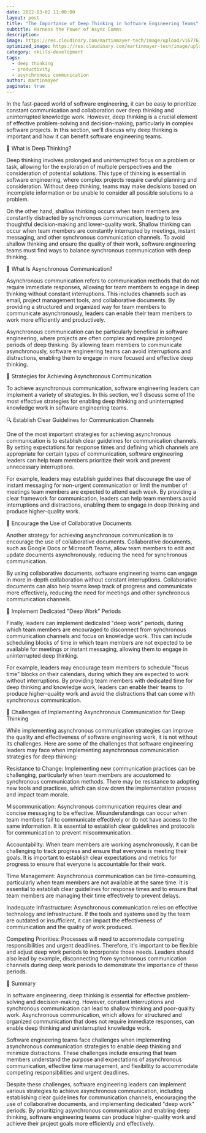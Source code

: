```yaml
---
date: 2022-03-02 11:00:00
layout: post
title: "The Importance of Deep Thinking in Software Engineering Teams"
subtitle: Harness the Power of Async Comms
description:
image: https://res.cloudinary.com/martinmayer-tech/image/upload/v1677634985/blog-posts/main/bcUCAKxnq2bd81-2dbXuq_qggs6n.jpg
optimized_image: https://res.cloudinary.com/martinmayer-tech/image/upload/c_scale,w_380/v1677634985/blog-posts/main/bcUCAKxnq2bd81-2dbXuq_qggs6n.jpg
category: skills-development
tags:
  - deep thinking
  - productivity
  - asynchronous communication
author: martinmayer
paginate: true
---
```

In the fast-paced world of software engineering, it can be easy to prioritize constant communication and collaboration over deep thinking and uninterrupted knowledge work. However, deep thinking is a crucial element of effective problem-solving and decision-making, particularly in complex software projects. In this section, we'll discuss why deep thinking is important and how it can benefit software engineering teams.

🧠 What is Deep Thinking?

Deep thinking involves prolonged and uninterrupted focus on a problem or task, allowing for the exploration of multiple perspectives and the consideration of potential solutions. This type of thinking is essential in software engineering, where complex projects require careful planning and consideration. Without deep thinking, teams may make decisions based on incomplete information or be unable to consider all possible solutions to a problem.

On the other hand, shallow thinking occurs when team members are constantly distracted by synchronous communication, leading to less thoughtful decision-making and lower-quality work. Shallow thinking can occur when team members are constantly interrupted by meetings, instant messaging, and other synchronous communication channels. To avoid shallow thinking and ensure the quality of their work, software engineering teams must find ways to balance synchronous communication with deep thinking.

💬 What Is Asynchronous Communication?

Asynchronous communication refers to communication methods that do not require immediate responses, allowing for team members to engage in deep thinking without constant interruptions. This includes channels such as email, project management tools, and collaborative documents. By providing a structured and organized way for team members to communicate asynchronously, leaders can enable their team members to work more efficiently and productively.

Asynchronous communication can be particularly beneficial in software engineering, where projects are often complex and require prolonged periods of deep thinking. By allowing team members to communicate asynchronously, software engineering teams can avoid interruptions and distractions, enabling them to engage in more focused and effective deep thinking.

🎯 Strategies for Achieving Asynchronous Communication

To achieve asynchronous communication, software engineering leaders can implement a variety of strategies. In this section, we'll discuss some of the most effective strategies for enabling deep thinking and uninterrupted knowledge work in software engineering teams.

🔍 Establish Clear Guidelines for Communication Channels

One of the most important strategies for achieving asynchronous communication is to establish clear guidelines for communication channels. By setting expectations for response times and defining which channels are appropriate for certain types of communication, software engineering leaders can help team members prioritize their work and prevent unnecessary interruptions.

For example, leaders may establish guidelines that discourage the use of instant messaging for non-urgent communication or limit the number of meetings team members are expected to attend each week. By providing a clear framework for communication, leaders can help team members avoid interruptions and distractions, enabling them to engage in deep thinking and produce higher-quality work.

🤝 Encourage the Use of Collaborative Documents

Another strategy for achieving asynchronous communication is to encourage the use of collaborative documents. Collaborative documents, such as Google Docs or Microsoft Teams, allow team members to edit and update documents asynchronously, reducing the need for synchronous communication.

By using collaborative documents, software engineering teams can engage in more in-depth collaboration without constant interruptions. Collaborative documents can also help teams keep track of progress and communicate more effectively, reducing the need for meetings and other synchronous communication channels.

🧘 Implement Dedicated "Deep Work" Periods

Finally, leaders can implement dedicated "deep work" periods, during which team members are encouraged to disconnect from synchronous communication channels and focus on knowledge work. This can include scheduling blocks of time in which team members are not expected to be available for meetings or instant messaging, allowing them to engage in uninterrupted deep thinking.

For example, leaders may encourage team members to schedule "focus time" blocks on their calendars, during which they are expected to work without interruptions. By providing team members with dedicated time for deep thinking and knowledge work, leaders can enable their teams to produce higher-quality work and avoid the distractions that can come with synchronous communication.

🤔 Challenges of Implementing Asynchronous Communication for Deep Thinking

While implementing asynchronous communication strategies can improve the quality and effectiveness of software engineering work, it is not without its challenges. Here are some of the challenges that software engineering leaders may face when implementing asynchronous communication strategies for deep thinking:

Resistance to Change: Implementing new communication practices can be challenging, particularly when team members are accustomed to synchronous communication methods. There may be resistance to adopting new tools and practices, which can slow down the implementation process and impact team morale.

Miscommunication: Asynchronous communication requires clear and concise messaging to be effective. Misunderstandings can occur when team members fail to communicate effectively or do not have access to the same information. It is essential to establish clear guidelines and protocols for communication to prevent miscommunication.

Accountability: When team members are working asynchronously, it can be challenging to track progress and ensure that everyone is meeting their goals. It is important to establish clear expectations and metrics for progress to ensure that everyone is accountable for their work.

Time Management: Asynchronous communication can be time-consuming, particularly when team members are not available at the same time. It is essential to establish clear guidelines for response times and to ensure that team members are managing their time effectively to prevent delays.

Inadequate Infrastructure: Asynchronous communication relies on effective technology and infrastructure. If the tools and systems used by the team are outdated or insufficient, it can impact the effectiveness of communication and the quality of work produced.

Competing Priorities: Processes will need to accommodate competing responsibilities and urgent deadlines. Therefore, it's important to be flexible and adjust deep work periods to incorporate those needs. Leaders should also lead by example, disconnecting from synchronous communication channels during deep work periods to demonstrate the importance of these periods.

🔎 Summary

In software engineering, deep thinking is essential for effective problem-solving and decision-making. However, constant interruptions and synchronous communication can lead to shallow thinking and poor-quality work. Asynchronous communication, which allows for structured and organized communication that does not require immediate responses, can enable deep thinking and uninterrupted knowledge work.

Software engineering teams face challenges when implementing asynchronous communication strategies to enable deep thinking and minimize distractions. These challenges include ensuring that team members understand the purpose and expectations of asynchronous communication, effective time management, and flexibility to accommodate competing responsibilities and urgent deadlines.

Despite these challenges, software engineering leaders can implement various strategies to achieve asynchronous communication, including establishing clear guidelines for communication channels, encouraging the use of collaborative documents, and implementing dedicated "deep work" periods. By prioritizing asynchronous communication and enabling deep thinking, software engineering teams can produce higher-quality work and achieve their project goals more efficiently and effectively.

